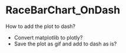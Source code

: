 # RaceBarChart_OnDash

How to add the plot to dash? 

- Convert matplotlib to plotly? 
- Save the plot as gif and add to dash as is?
